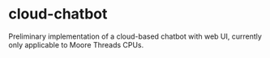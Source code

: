 # cloud-chatbot
Preliminary implementation of a cloud-based chatbot with web UI, currently only applicable to Moore Threads CPUs.
